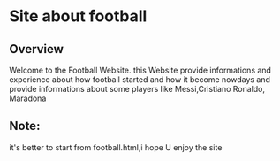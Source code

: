 # Site about football
## Overview
Welcome to the Football Website.
this Website provide informations and experience about how football started and how it become nowdays and provide informations about some players like Messi,Cristiano Ronaldo, Maradona 
## Note:
it's better to start from football.html,i hope U enjoy the site

